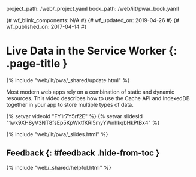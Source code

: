 project_path: /web/_project.yaml
book_path: /web/ilt/pwa/_book.yaml

{# wf_blink_components: N/A #}
{# wf_updated_on: 2019-04-26 #}
{# wf_published_on: 2017-04-14 #}

# Live Data in the Service Worker {: .page-title }
{% include "web/ilt/pwa/_shared/update.html" %}

Most modern web apps rely on a combination of static and dynamic resources. This
video describes how to use the Cache API and IndexedDB together in your app to
store multiple types of data.

{% setvar videoId "FY1r7Y5rf2E" %}
{% setvar slidesId "1wk9XH8yV3NT8fsEp5KpWktfKRl5myYWnhkqbHkPtBx4" %}

{% include "web/ilt/pwa/_slides.html" %}

## Feedback {: #feedback .hide-from-toc }

{% include "web/_shared/helpful.html" %}
